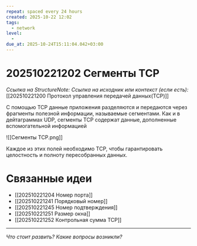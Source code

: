 ```yaml
---
repeat: spaced every 24 hours
created: 2025-10-22 12:02
tags:
  - network
level:
  -
due_at: 2025-10-24T15:11:04.042+03:00
---
```

# 202510221202 Сегменты TCP

*Ссылка на StructureNote:*
*Ссылка на исходник или контекст (если есть):* [[202510221200 Протокол управления передачей данных(TCP)]]

С помощью TCP данные приложения разделяются и передаются через фрагменты полезной информации, называемые сегментами. Как и в дейтаграммах UDP, сегменты TCP содержат данные‚ дополненные вспомогательной информацией

![[Сегменты TCP.png]]

Каждое из этих полей необходимо TCP, чтобы гарантировать целостность и полноту пересобранных данных.

# Связанные идеи

- [[202510221204 Номер порта]]
- [[202510221241 Порядковый номер]]
- [[202510221245 Номер подтверждения]]
- [[202510221251 Размер окна]]
- [[202510221252 Контрольная сумма TCP]]

---

*Что стоит развить? Какие вопросы возникли?*
